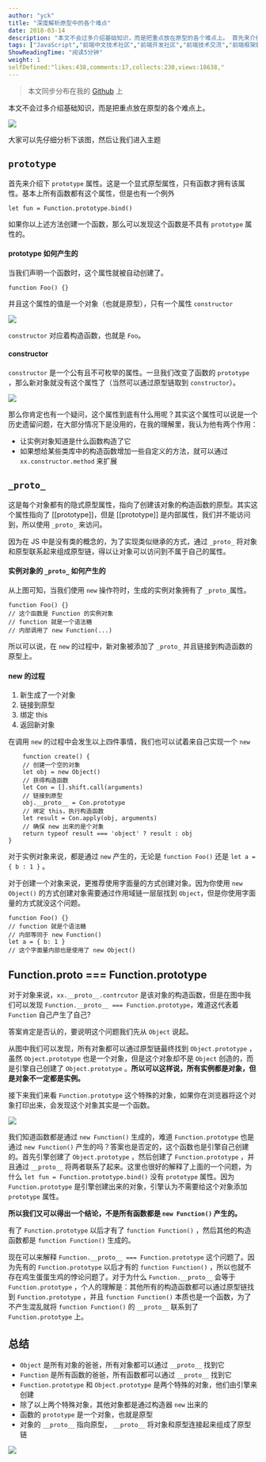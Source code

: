 ```yaml
---
author: "yck"
title: "深度解析原型中的各个难点"
date: 2018-03-14
description: "本文不会过多介绍基础知识，而是把重点放在原型的各个难点上。 首先来介绍下 prototype 属性。这是一个显式原型属性，只有函数才拥有该属性。基本上所有函数都有这个属性，但是也有一个例外 如果你以上述方法创建一个函数，那么可以发现这个函数是不具有 prototype 属性的。…"
tags: ["JavaScript","前端中文技术社区","前端开发社区","前端技术交流","前端框架教程","JavaScript 学习资源","CSS 技巧与最佳实践","HTML5 最新动态","前端工程师职业发展","开源前端项目","前端技术趋势"]
ShowReadingTime: "阅读5分钟"
weight: 1
selfDefined:"likes:438,comments:17,collects:230,views:18638,"
---
```

> 本文同步分布在我的 [Github](https://link.juejin.cn?target=https%3A%2F%2Fgithub.com%2FKieSun%2FBlog "https://github.com/KieSun/Blog") 上

本文不会过多介绍基础知识，而是把重点放在原型的各个难点上。

![](/images/jueJin/1621e8a9bcb0872.png)

大家可以先仔细分析下该图，然后让我们进入主题

`prototype`
-----------

首先来介绍下 `prototype` 属性。这是一个显式原型属性，只有函数才拥有该属性。基本上所有函数都有这个属性，但是也有一个例外

```
let fun = Function.prototype.bind()
```

如果你以上述方法创建一个函数，那么可以发现这个函数是不具有 `prototype` 属性的。

#### prototype 如何产生的

当我们声明一个函数时，这个属性就被自动创建了。

```
function Foo() {}
```

并且这个属性的值是一个对象（也就是原型），只有一个属性 `constructor`

![](/images/jueJin/1621ea3db70ced0.png)

`constructor` 对应着构造函数，也就是 `Foo`。

#### constructor

`constructor` 是一个公有且不可枚举的属性。一旦我们改变了函数的 `prototype` ，那么新对象就没有这个属性了（当然可以通过原型链取到 `constructor`）。

![](/images/jueJin/1621eaa750c877a.png)

那么你肯定也有一个疑问，这个属性到底有什么用呢？其实这个属性可以说是一个历史遗留问题，在大部分情况下是没用的，在我的理解里，我认为他有两个作用：

*   让实例对象知道是什么函数构造了它
*   如果想给某些类库中的构造函数增加一些自定义的方法，就可以通过 `xx.constructor.method` 来扩展

`_proto_`
---------

这是每个对象都有的隐式原型属性，指向了创建该对象的构造函数的原型。其实这个属性指向了 \[\[prototype\]\]，但是 \[\[prototype\]\] 是内部属性，我们并不能访问到，所以使用 `_proto_` 来访问。

因为在 JS 中是没有类的概念的，为了实现类似继承的方式，通过 `_proto_` 将对象和原型联系起来组成原型链，得以让对象可以访问到不属于自己的属性。

#### 实例对象的 `_proto_` 如何产生的

从上图可知，当我们使用 `new` 操作符时，生成的实例对象拥有了 `_proto_`属性。

```
function Foo() {}
// 这个函数是 Function 的实例对象
// function 就是一个语法糖
// 内部调用了 new Function(...)
```

所以可以说，在 `new` 的过程中，新对象被添加了 `_proto_` 并且链接到构造函数的原型上。

#### new 的过程

1.  新生成了一个对象
2.  链接到原型
3.  绑定 this
4.  返回新对象

在调用 `new` 的过程中会发生以上四件事情，我们也可以试着来自己实现一个 `new`

```
    function create() {
    // 创建一个空的对象
    let obj = new Object()
    // 获得构造函数
    let Con = [].shift.call(arguments)
    // 链接到原型
    obj.__proto__ = Con.prototype
    // 绑定 this，执行构造函数
    let result = Con.apply(obj, arguments)
    // 确保 new 出来的是个对象
    return typeof result === 'object' ? result : obj
}
```

对于实例对象来说，都是通过 `new` 产生的，无论是 `function Foo()` 还是 `let a = { b : 1 }` 。

对于创建一个对象来说，更推荐使用字面量的方式创建对象。因为你使用 `new Object()` 的方式创建对象需要通过作用域链一层层找到 `Object`，但是你使用字面量的方式就没这个问题。

```
function Foo() {}
// function 就是个语法糖
// 内部等同于 new Function()
let a = { b: 1 }
// 这个字面量内部也是使用了 new Object()
```

Function.**proto** === Function.prototype
-----------------------------------------

对于对象来说，`xx.__proto__.contrcutor` 是该对象的构造函数，但是在图中我们可以发现 `Function.__proto__ === Function.prototype`，难道这代表着 `Function` 自己产生了自己?

答案肯定是否认的，要说明这个问题我们先从 `Object` 说起。

从图中我们可以发现，所有对象都可以通过原型链最终找到 `Object.prototype` ，虽然 `Object.prototype` 也是一个对象，但是这个对象却不是 `Object` 创造的，而是引擎自己创建了 `Object.prototype` 。**所以可以这样说，所有实例都是对象，但是对象不一定都是实例。**

接下来我们来看 `Function.prototype` 这个特殊的对象，如果你在浏览器将这个对象打印出来，会发现这个对象其实是一个函数。

![](/images/jueJin/162224517fbd40d.png)

我们知道函数都是通过 `new Function()` 生成的，难道 `Function.prototype` 也是通过 `new Function()` 产生的吗？答案也是否定的，这个函数也是引擎自己创建的。首先引擎创建了 `Object.prototype` ，然后创建了 `Function.prototype` ，并且通过 `__proto__` 将两者联系了起来。这里也很好的解释了上面的一个问题，为什么 `let fun = Function.prototype.bind()` 没有 `prototype` 属性。因为 `Function.prototype` 是引擎创建出来的对象，引擎认为不需要给这个对象添加 `prototype` 属性。

**所以我们又可以得出一个结论，不是所有函数都是 `new Function()` 产生的。**

有了 `Function.prototype` 以后才有了 `function Function()` ，然后其他的构造函数都是 `function Function()` 生成的。

现在可以来解释 `Function.__proto__ === Function.prototype` 这个问题了。因为先有的 `Function.prototype` 以后才有的 `function Function()` ，所以也就不存在鸡生蛋蛋生鸡的悖论问题了。对于为什么 `Function.__proto__` 会等于 `Function.prototype` ，个人的理解是：其他所有的构造函数都可以通过原型链找到 `Function.prototype` ，并且 `function Function()` 本质也是一个函数，为了不产生混乱就将 `function Function()` 的 `__proto__` 联系到了 `Function.prototype` 上。

总结
--

*   `Object` 是所有对象的爸爸，所有对象都可以通过 `__proto__` 找到它
*   `Function` 是所有函数的爸爸，所有函数都可以通过 `__proto__` 找到它
*   `Function.prototype` 和 `Object.prototype` 是两个特殊的对象，他们由引擎来创建
*   除了以上两个特殊对象，其他对象都是通过构造器 `new` 出来的
*   函数的 `prototype` 是一个对象，也就是原型
*   对象的 `__proto__` 指向原型， `__proto__` 将对象和原型连接起来组成了原型链

![](/images/jueJin/160d539b489635c.png)